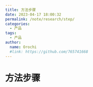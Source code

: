 ```yaml
---
title: 方法步骤
date: 2023-04-17 18:00:32
permalink: /note/research/step/
categories:
  - 产品
tags:
  - 产品
author: 
  name: Orochi
  #link: https://github.com/765741668
---
```

# 方法步骤
